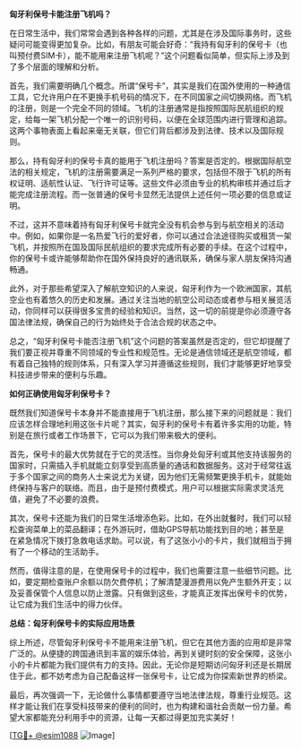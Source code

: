 **匈牙利保号卡能注册飞机吗？**

在日常生活中，我们常常会遇到各种各样的问题，尤其是在涉及国际事务时，这些疑问可能变得更加复杂。比如，有朋友可能会好奇：“我持有匈牙利的保号卡（也叫预付费SIM卡），能不能用来注册飞机呢？”这个问题看似简单，但实际上涉及到了多个层面的理解和分析。

首先，我们需要明确几个概念。所谓“保号卡”，其实是我们在国外使用的一种通信工具，它允许用户在不更换手机号码的情况下，在不同国家之间切换网络。而飞机的注册，则是一个完全不同的领域。飞机的注册通常是指按照国际民航组织的规定，给每一架飞机分配一个唯一的识别号码，以便在全球范围内进行管理和追踪。这两个事物表面上看起来毫无关联，但它们背后都涉及到法律、技术以及国际规则。

那么，持有匈牙利的保号卡真的能用于飞机注册吗？答案是否定的。根据国际航空法的相关规定，飞机的注册需要满足一系列严格的要求，包括但不限于飞机的所有权证明、适航性认证、飞行许可证等。这些文件必须由专业的机构审核并通过后才能完成注册流程。而一张普通的保号卡显然无法提供上述任何一项必要的信息或证明。

不过，这并不意味着持有匈牙利保号卡就完全没有机会参与到与航空相关的活动中。例如，如果你是一名热爱飞行的爱好者，你可以通过合法途径购买或租赁一架飞机，并按照所在国及国际民航组织的要求完成所有必要的手续。在这个过程中，你的保号卡或许能够帮助你在国外保持良好的通讯联系，确保与家人朋友保持沟通畅通。

此外，对于那些希望深入了解航空知识的人来说，匈牙利作为一个欧洲国家，其航空业也有着悠久的历史和发展。通过关注当地的航空公司动态或者参与相关展览活动，你同样可以获得很多宝贵的经验和知识。当然，这一切的前提是你必须遵守各国法律法规，确保自己的行为始终处于合法合规的状态之中。

总之，“匈牙利保号卡能否注册飞机”这个问题的答案虽然是否定的，但它却提醒了我们要正视并尊重不同领域的专业性和规范性。无论是通信领域还是航空领域，都有着自己独特的规则体系，只有深入学习并遵循这些规则，我们才能够更好地享受科技进步带来的便利与乐趣。

**如何正确使用匈牙利保号卡？**

既然我们知道保号卡本身并不能直接用于飞机注册，那么接下来的问题就是：我们应该怎样合理地利用这张卡片呢？其实，匈牙利的保号卡有着许多实用的功能，特别是在旅行或者工作场景下，它可以为我们带来极大的便利。

首先，保号卡的最大优势就在于它的灵活性。当你身处匈牙利或其他支持该服务的国家时，只需插入手机就能立刻享受到高质量的通话和数据服务。这对于经常往返于多个国家之间的商务人士来说尤为关键，因为他们无需频繁更换手机卡，就能始终保持与客户的联络。而且，由于是预付费模式，用户可以根据实际需求灵活充值，避免了不必要的浪费。

其次，保号卡还能为我们的日常生活增添色彩。比如，在外出就餐时，我们可以轻松查询菜单上的菜品翻译；在外游玩时，借助GPS导航功能找到目的地；甚至是在紧急情况下拨打急救电话求助。可以说，有了这张小小的卡片，我们就相当于拥有了一个移动的生活助手。

然而，值得注意的是，在使用保号卡的过程中，我们也需要注意一些细节问题。比如，要定期检查账户余额以防欠费停机；了解清楚漫游费用以免产生额外开支；以及妥善保管个人信息以防止泄露。只有做到这些，才能真正发挥出保号卡的优势，让它成为我们生活中的得力伙伴。

**总结：匈牙利保号卡的实际应用场景**

综上所述，尽管匈牙利保号卡不能用来注册飞机，但它在其他方面的应用却是非常广泛的。从便捷的跨国通讯到丰富的娱乐体验，再到关键时刻的安全保障，这张小小的卡片都能为我们提供有力的支持。因此，无论你是短期访问匈牙利还是长期居住于此，都不妨考虑为自己配备这样一张保号卡，让它成为你探索新世界的桥梁。

最后，再次强调一下，无论做什么事情都要遵守当地法律法规，尊重行业规范。这样才能让我们在享受科技带来的便利的同时，也为构建和谐社会贡献一份力量。希望大家都能充分利用手中的资源，让每一天都过得更加充实美好！

[[TG💪+ @esim1088](https://t.me/s/esim1088) ![Image](https://i.postimg.cc/4NQfJmqS/Snipaste-2025-05-13-00-14-12.png)]